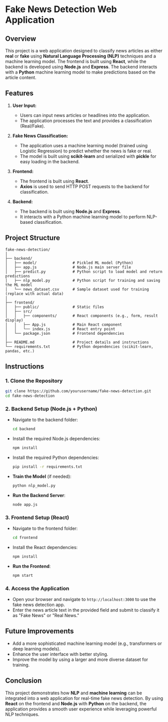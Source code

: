 
# Fake News Detection Web Application

## Overview

This project is a web application designed to classify news articles as either **real** or **fake** using **Natural Language Processing (NLP)** techniques and a machine learning model. The frontend is built using **React**, while the backend is developed using **Node.js** and **Express**. The backend interacts with a **Python** machine learning model to make predictions based on the article content.

## Features

1. **User Input:**
   - Users can input news articles or headlines into the application.
   - The application processes the text and provides a classification (Real/Fake).

2. **Fake News Classification:**
   - The application uses a machine learning model (trained using Logistic Regression) to predict whether the news is fake or real.
   - The model is built using **scikit-learn** and serialized with **pickle** for easy loading in the backend.

3. **Frontend:**
   - The frontend is built using **React**.
   - **Axios** is used to send HTTP POST requests to the backend for classification.
   
4. **Backend:**
   - The backend is built using **Node.js** and **Express**.
   - It interacts with a Python machine learning model to perform NLP-based classification.

## Project Structure

```
fake-news-detection/
│
├── backend/
│   ├── model/                # Pickled ML model (Python)
│   ├── app.js                # Node.js main server file
│   ├── predict.py            # Python script to load model and return predictions
│   ├── nlp_model.py          # Python script for training and saving the ML model
│   └── news_dataset.csv      # Sample dataset used for training (replace with actual data)
│
├── frontend/
│   ├── public/               # Static files
│   ├── src/
│   │   ├── components/       # React components (e.g., form, result display)
│   │   ├── App.js            # Main React component
│   │   └── index.js          # React entry point
│   └── package.json          # Frontend dependencies
│
├── README.md                 # Project details and instructions
└── requirements.txt          # Python dependencies (scikit-learn, pandas, etc.)
```

## Instructions

### 1. Clone the Repository

```bash
git clone https://github.com/yourusername/fake-news-detection.git
cd fake-news-detection
```

### 2. Backend Setup (Node.js + Python)

- Navigate to the backend folder:
  ```bash
  cd backend
  ```

- Install the required Node.js dependencies:
  ```bash
  npm install
  ```

- Install the required Python dependencies:
  ```bash
  pip install -r requirements.txt
  ```

- **Train the Model** (if needed):
  ```bash
  python nlp_model.py
  ```

- **Run the Backend Server**:
  ```bash
  node app.js
  ```

### 3. Frontend Setup (React)

- Navigate to the frontend folder:
  ```bash
  cd frontend
  ```

- Install the React dependencies:
  ```bash
  npm install
  ```

- **Run the Frontend**:
  ```bash
  npm start
  ```

### 4. Access the Application

- Open your browser and navigate to `http://localhost:3000` to use the fake news detection app.
- Enter the news article text in the provided field and submit to classify it as "Fake News" or "Real News."

## Future Improvements

- Add a more sophisticated machine learning model (e.g., transformers or deep learning models).
- Enhance the user interface with better styling.
- Improve the model by using a larger and more diverse dataset for training.

## Conclusion

This project demonstrates how **NLP** and **machine learning** can be integrated into a web application for real-time fake news detection. By using **React** on the frontend and **Node.js** with **Python** on the backend, the application provides a smooth user experience while leveraging powerful NLP techniques.
